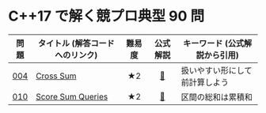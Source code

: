# C++17 で解く競プロ典型 90 問

|問題|タイトル (解答コードへのリンク)|難易度|公式解説|キーワード (公式解説から引用)|
|:--:|--|:--:|:--:|--|
|[004](https://atcoder.jp/contests/typical90/tasks/typical90_d)|[Cross Sum](./004.md)|★2|[📝](https://twitter.com/e869120/status/1378115289649348611/photo/1)|扱いやすい形にして前計算しよう|
|[010](https://atcoder.jp/contests/typical90/tasks/typical90_j)|[Score Sum Queries](./010.md)|★2|[📝](https://twitter.com/e869120/status/1380652465834532865/photo/1)|区間の総和は累積和|

